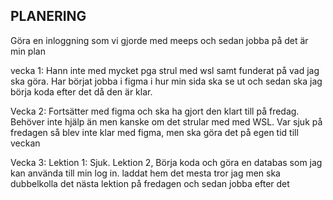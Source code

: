 ## PLANERING ##

Göra en inloggning som vi gjorde med meeps och sedan jobba på det är min plan

vecka 1: Hann inte med mycket pga strul med wsl samt funderat på vad jag ska göra. Har börjat jobba i figma i hur min sida ska se ut och sedan ska jag börja koda efter det då den är klar.

Vecka 2: Fortsätter med figma och ska ha gjort den klart till på fredag. Behöver inte hjälp än men kanske om det strular med med WSL. Var sjuk på fredagen så blev inte klar med figma, men ska göra det på egen tid till veckan

Vecka 3: Lektion 1: Sjuk. Lektion 2, Börja koda och göra en databas som jag kan använda till min log in. laddat hem det mesta tror jag men ska dubbelkolla det nästa lektion på fredagen och sedan jobba efter det